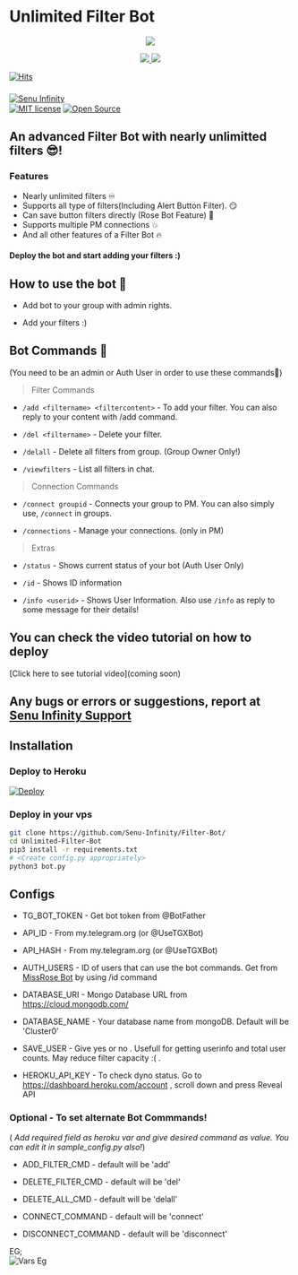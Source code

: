# Unlimited Filter Bot


<p align="center">
  <a href="https://www.python.org">
    <img src="http://ForTheBadge.com/images/badges/made-with-python.svg">

  </a>
</p>
<p align="center">
  <a href="https://github.com/Senu-Infinity/Filter-Bot/stargazers">
    <img src="https://img.shields.io/github/stars/Senu-Infinity/Filter-Bot?style=social">

  </a>
  
  <a href="https://github.com/SenuGamerBoy/Senu-Infinity/Filter-Bot/fork">
    <img src="https://img.shields.io/github/forks/Senu-Infinity/Filter-Bot?label=Fork&style=social">

  </a>  
</p>

[![Hits](https://hits.seeyoufarm.com/api/count/incr/badge.svg?url=https%3A%2F%2Fgithub.com%2FSenu-Infinity%2FFilter-Bot&count_bg=%2379C83D&title_bg=%23555555&icon=mailchimp.svg&icon_color=%23E7E7E7&title=Views&edge_flat=false)](https://hits.seeyoufarm.com)  
ㅤㅤㅤㅤㅤㅤㅤ  
[![Senu Infinity](https://img.shields.io/badge/SenuInfinity-Support-red?style=flat&logo=telegram)](https://telegram.dog/senuinfinitygroup) 
ㅤㅤㅤㅤㅤㅤㅤ  
[![MIT license](https://img.shields.io/badge/License-MIT-blue?style=flat)](https://github.com/Senu-Infinity/Filter-Bot/blob/main/LICENSE)  [![Open Source](https://badges.frapsoft.com/os/v2/open-source.svg?v=103)](https://github.com/SenuGamerBoy/Unlimited-Filter-Bot-V1)


## An advanced Filter Bot with nearly unlimitted filters 😎!


### Features
* Nearly unlimited filters ♾
* Supports all type of filters(Including Alert Button Filter). 😏
* Can save button filters directly (Rose Bot Feature) 🌹
* Supports multiple PM connections 💥
* And all other features of a Filter Bot 🔥


#### Deploy the bot and start adding your filters :)


## How to use the bot 🦢
* Add bot to your group with admin rights.

* Add your filters :)


## Bot Commands 💾

(You need to be an admin or Auth User in order to use these commands💖)

> Filter Commands
* `/add <filtername> <filtercontent>`  -  To add your filter. You can also reply to your content with /add command.

* `/del <filtername>`  -  Delete your filter.

* `/delall`  -  Delete all filters from group. (Group Owner Only!)

* `/viewfilters`  -  List all filters in chat.

> Connection Commands
* `/connect groupid`  -  Connects your group to PM. You can also simply use, `/connect` in groups.

* `/connections`  -  Manage your connections. (only in PM)

> Extras
* `/status`  -  Shows current status of your bot (Auth User Only)

* `/id`  -  Shows ID information

* `/info <userid>`  -  Shows User Information. Also use `/info` as reply to some message for their details!


## You can check the video tutorial on how to deploy

[Click here to see tutorial video](coming soon)

## Any bugs or errors or suggestions, report at [Senu Infinity Support](https://telegram.dog/senuinfinitygroup)


## Installation

### Deploy to Heroku
[![Deploy](https://www.herokucdn.com/deploy/button.svg)](https://heroku.com/deploy?template=https://github.com/Senu-Infinity/Filter-Bot/)

### Deploy in your vps
```sh
git clone https://github.com/Senu-Infinity/Filter-Bot/
cd Unlimited-Filter-Bot
pip3 install -r requirements.txt
# <Create config.py appropriately>
python3 bot.py
```


## Configs

* TG_BOT_TOKEN  - Get bot token from @BotFather

* API_ID        - From my.telegram.org (or @UseTGXBot)

* API_HASH      - From my.telegram.org (or @UseTGXBot)

* AUTH_USERS  - ID of users that can use the bot commands. Get from [MissRose Bot](https://telegram.dog/MissRose_bot) by using /id command

* DATABASE_URI  - Mongo Database URL from https://cloud.mongodb.com/

* DATABASE_NAME  - Your database name from mongoDB. Default will be 'Cluster0'

* SAVE_USER  -  Give yes or no . Usefull for getting userinfo and total user counts. May reduce filter capacity :( .

* HEROKU_API_KEY  -  To check dyno status. Go to https://dashboard.heroku.com/account , scroll down and press Reveal API


### Optional - To set alternate Bot Commmands!
( *Add required field as heroku var and give desired command as value. You can edit it in sample_config.py also!*)

* ADD_FILTER_CMD  -  default will be 'add'

* DELETE_FILTER_CMD  -  default will be 'del'

* DELETE_ALL_CMD  -  default will be 'delall'

* CONNECT_COMMAND  -  default will be 'connect'

* DISCONNECT_COMMAND  -  default will be 'disconnect'

EG;  
![Vars Eg](https://telegra.ph/file/1f956f3491f2f20a9c1ec.jpg)
